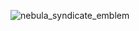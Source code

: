 ![nebula_syndicate_emblem](https://github.com/user-attachments/assets/32225a66-8226-44af-9f7a-4dff68a9ca39)
